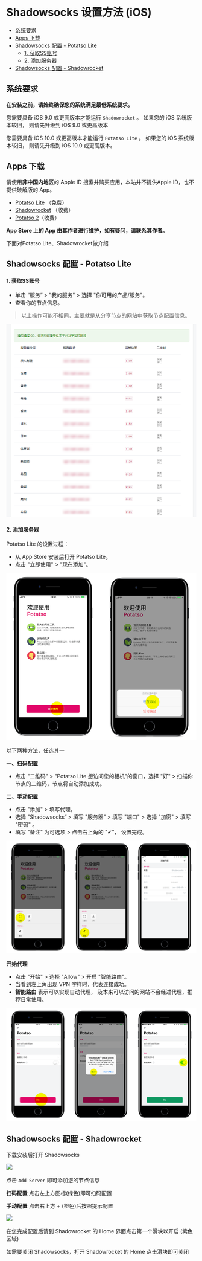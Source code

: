 # Shadowsocks 设置方法 (iOS)


- [系统要求](#系统要求)
- [Apps 下载](#apps-下载)
- [Shadowsocks 配置 - Potatso Lite](#shadowsocks-配置---potatso-lite)
	- [1. 获取SS账号](#1-获取ss账号)
	- [2. 添加服务器](#2-添加服务器)
- [Shadowsocks 配置 - Shadowrocket](#shadowsocks-配置---shadowrocket)


## 系统要求
**在安装之前，请始终确保您的系统满足最低系统要求。**

您需要具备 iOS 9.0 或更高版本才能运行 `Shadowrocket` 。 如果您的 iOS 系统版本较旧， 则请先升级到 iOS 9.0 或更高版本

您需要具备 iOS 10.0 或更高版本才能运行 `Potatso Lite` 。 如果您的 iOS 系统版本较旧， 则请先升级到 iOS 10.0 或更高版本。

## Apps 下载

请使用**非中国内地区**的 Apple ID 搜索并购买应用，本站并不提供Apple ID，也不提供破解版的 App。

* [Potatso Lite](https://itunes.apple.com/us/app/potatso-lite/id1239860606?mt=8) （免费）
* [Shadowrocket](https://itunes.apple.com/us/app/shadowrocket/id932747118?mt=8) （收费）
* [Potatso 2](https://itunes.apple.com/us/app/potatso-2/id1162704202?mt=8)（收费）

**App Store 上的 App 由其作者进行维护，如有疑问，请联系其作者。**

下面对Potatso Lite、Shadowrocket做介绍

## Shadowsocks 配置 - Potatso Lite

#### 1. 获取SS账号

* 单击 “服务” > "我的服务" > 选择 "你可用的产品/服务"。
* 查看你的节点信息。

> 以上操作可能不相同，主要就是从分享节点的网站中获取节点配置信息。

![查看你的节点信息。](../files/images/int-portal-productdetail.png)

#### 2. 添加服务器

Potatso Lite 的设置过程：

* 从 App Store 安装后打开 Potatso Lite。
* 点击 "立即使用" > "现在添加"。

![从App Store安装后打开 Potatso Lite](../files/images/ios-step1.png)

以下两种方法，任选其一

**一、扫码配置**

* 点击 "二维码" > "Potatso Lite 想访问您的相机"的窗口，选择 "好" > 扫描你节点的二维码，节点将自动添加成功。

**二、手动配置**

* 点击 "添加" > 填写代理。
* 选择 "Shadowsocks“ > 填写 "服务器" > 填写 "端口" > 选择 "加密" > 填写 "密码" 。
* 填写 "备注" 为可选项 > 点击右上角的 "✔"， 设置完成。

![选择二维码](../files/images/ios-step2.png)



**开始代理**

* 点击 "开始" > 选择 "Allow" > 开启 "智能路由"。
* 当看到左上角出现 VPN 字样时，代表连接成功。
* **智能路由** 表示可以实现自动代理， 及本来可以访问的网站不会经过代理，推荐日常使用。

![代理填写](../files/images/ios-step3.png)


## Shadowsocks 配置 - Shadowrocket

下载安装后打开 Shadowsocks

![](https://ooo.0o0.ooo/2017/01/04/586d092d42d92.png)

点击 `Add Server` 即可添加您的节点信息

**扫码配置**
点击左上方图标(绿色)即可扫码配置

**手动配置**
点击右上方 + (橙色)后按照提示配置

![](https://i.loli.net/2017/11/02/59fa820b25da6.jpeg)

在您完成配置后请到 Shadowrocket 的 Home 界面点击第一个滑块以开启 (紫色区域)

如需要关闭 Shadowsocks，打开 Shadowrocket 的 Home 点击滑块即可关闭
